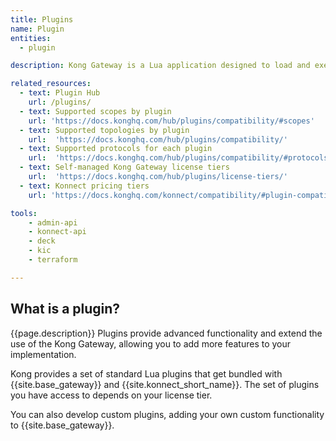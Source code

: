 ```yaml
---
title: Plugins
name: Plugin
entities:
  - plugin

description: Kong Gateway is a Lua application designed to load and execute modules, which we commonly refer to as plugins.

related_resources:
  - text: Plugin Hub
    url: /plugins/
  - text: Supported scopes by plugin
    url: 'https://docs.konghq.com/hub/plugins/compatibility/#scopes'
  - text: Supported topologies by plugin
    url:  'https://docs.konghq.com/hub/plugins/compatibility/'
  - text: Supported protocols for each plugin
    url:  'https://docs.konghq.com/hub/plugins/compatibility/#protocols'
  - text: Self-managed Kong Gateway license tiers
    url:  'https://docs.konghq.com/hub/plugins/license-tiers/'
  - text: Konnect pricing tiers
    url: 'https://docs.konghq.com/konnect/compatibility/#plugin-compatibility'

tools:
    - admin-api
    - konnect-api
    - deck
    - kic
    - terraform

---
```


## What is a plugin?

{{page.description}} Plugins provide advanced functionality and extend the use of the Kong Gateway, allowing you to add more features to your implementation.

Kong provides a set of standard Lua plugins that get bundled with {{site.base_gateway}} and {{site.konnect_short_name}}. 
The set of plugins you have access to depends on your license tier.

You can also develop custom plugins, adding your own custom functionality to {{site.base_gateway}}.
